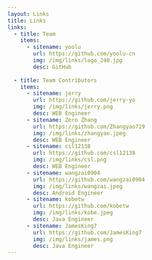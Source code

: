 ```yaml
---
layout: Links
title: Links
links:
  - title: Team
    items:
      - sitename: yoolu
        url: https://github.com/yoolu-cn
        img: /img/links/logo_240.jpg
        desc: GitHub
        
  - title: Team Contributors 
    items:
      - sitename: jerry
        url: https://github.com/jerry-yo
        img: /img/links/jerry.png
        desc: WEB Engineer
      - sitename: Zero Zhang
        url: https://github.com/Zhangyao719
        img: /img/links/zhangyao.jpeg
        desc: WEB Engineer
      - sitename: csl12138
        url: https://github.com/csl12138
        img: /img/links/csl.png
        desc: WEB Engineer
      - sitename: wangzai0904
        url: https://github.com/wangzai0904
        img: /img/links/wangzai.jpeg
        desc: Android Engineer
      - sitename: kobetw
        url: https://github.com/kobetw
        img: /img/links/kobe.jpeg
        desc: Java Engineer
      - sitename: JamesKing7
        url: https://github.com/JamesKing7
        img: /img/links/james.png
        desc: Java Engineer
---
```

